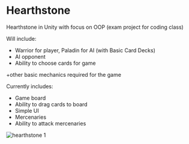 # Hearthstone
Hearthstone in Unity with focus on OOP (exam project for coding class)

Will include:
- Warrior for player, Paladin for AI (with Basic Card Decks)
- AI opponent
- Ability to choose cards for game

+other basic mechanics required for the game

Currently includes: 
- Game board 
- Ability to drag cards to board 
- Simple UI
- Mercenaries
- Ability to attack mercenaries

![hearthstone 1](https://user-images.githubusercontent.com/91065258/161441322-e8053ef2-f6b3-47bd-8c3f-cea9857e0379.png)


